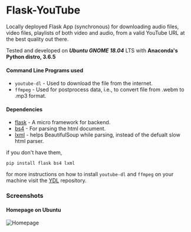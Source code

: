 # Flask-YouTube

Locally deployed Flask App (synchronous)  for downloading audio files, video files, playlists of both video and audio, from a valid YouTube URL at the best quality out there.

Tested and developed on ***Ubuntu GNOME 18.04*** LTS with **Anaconda's Python distro, 3.6.5**

#### Command Line Programs used

  * `youtube-dl` - Used to download the file from the internet.
  * `ffmpeg` - Used for postprocess data, i.e., to convert file from .webm to .mp3 format.
  
#### Dependencies 

  * [flask](http://flask.pocoo.org/) - A micro framework for backend.
  * [bs4](https://www.crummy.com/software/BeautifulSoup/) - For parsing the html document.
  * [lxml](http://lxml.de/) - helps BeautifulSoup while parsing, instead of the defualt slow html parser.
  
  if you don't have them, 
  
  ```pip_installation
  pip install flask bs4 lxml
  ```
  for more instructions on how to install `youtube-dl` and `ffmpeg` on your machine visit the [YDL](https://github.com/Jaiimmortal/YDL#steps-to-follow-for-installing-dependencies) repository.
### Screenshots

#### Homepage on Ubuntu

![Homepage](/../master/homepage-ubuntu_materialize.png?raw=true "homepage")


